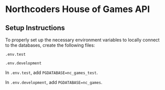# Northcoders House of Games API

## Setup Instructions

To properly set up the necessary environment variables to locally connect to the databases, create the following files:

`.env.test`

`.env.development`

In `.env.test`, add `PGDATABASE=nc_games_test`.

In `.env.development`, add `PGDATABASE=nc_games`.